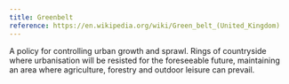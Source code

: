 ```yaml
---
title: Greenbelt
reference: https://en.wikipedia.org/wiki/Green_belt_(United_Kingdom)
---
```

A policy for controlling urban growth and sprawl. Rings of countryside where urbanisation will be resisted for the foreseeable future, maintaining an area where agriculture, forestry and outdoor leisure can prevail.